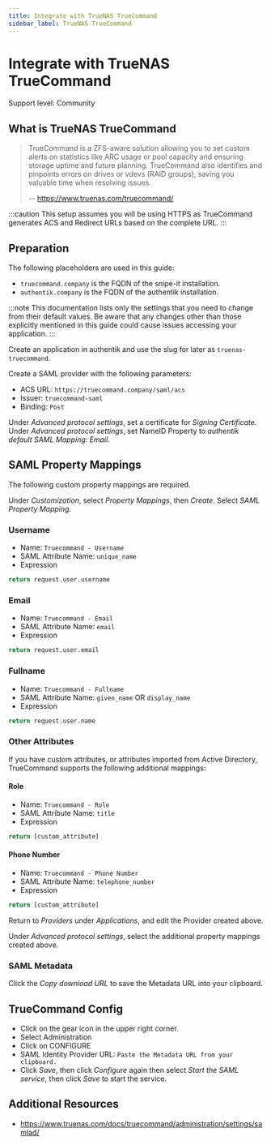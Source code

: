 ```yaml
---
title: Integrate with TrueNAS TrueCommand
sidebar_label: TrueNAS TrueCommand
---
```


# Integrate with TrueNAS TrueCommand

<span class="badge badge--secondary">Support level: Community</span>

## What is TrueNAS TrueCommand

> TrueCommand is a ZFS-aware solution allowing you to set custom alerts on statistics like ARC usage or pool capacity and ensuring storage uptime and future planning. TrueCommand also identifies and pinpoints errors on drives or vdevs (RAID groups), saving you valuable time when resolving issues.
>
> -- https://www.truenas.com/truecommand/

:::caution
This setup assumes you will be using HTTPS as TrueCommand generates ACS and Redirect URLs based on the complete URL.
:::

## Preparation

The following placeholders are used in this guide:

- `truecommand.company` is the FQDN of the snipe-it installation.
- `authentik.company` is the FQDN of the authentik installation.

:::note
This documentation lists only the settings that you need to change from their default values. Be aware that any changes other than those explicitly mentioned in this guide could cause issues accessing your application.
:::

Create an application in authentik and use the slug for later as `truenas-truecommand`.

Create a SAML provider with the following parameters:

- ACS URL: `https://truecommand.company/saml/acs`
- Issuer: `truecommand-saml`
- Binding: `Post`

Under _Advanced protocol settings_, set a certificate for _Signing Certificate_.
Under _Advanced protocol settings_, set NameID Property to _authentik default SAML Mapping: Email_.

## SAML Property Mappings

The following custom property mappings are required.

Under _Customization_, select _Property Mappings_, then _Create_. Select _SAML Property Mapping_.

### Username

- Name: `Truecommand - Username`
- SAML Attribute Name: `unique_name`
- Expression

```python
return request.user.username
```

### Email

- Name: `Truecommand - Email`
- SAML Attribute Name: `email`
- Expression

```python
return request.user.email
```

### Fullname

- Name: `Truecommand - Fullname`
- SAML Attribute Name: `given_name` OR `display_name`
- Expression

```python
return request.user.name
```

### Other Attributes

If you have custom attributes, or attributes imported from Active Directory, TrueCommand supports the following additional mappings:

#### Role

- Name: `Truecommand - Role`
- SAML Attribute Name: `title`
- Expression

```python
return [custom_attribute]
```

#### Phone Number

- Name: `Truecommand - Phone Number`
- SAML Attribute Name: `telephone_number`
- Expression

```python
return [custom_attribute]
```

Return to _Providers_ under _Applications_, and edit the Provider created above.

Under _Advanced protocol settings_, select the additional property mappings created above.

### SAML Metadata

Click the _Copy download URL_ to save the Metadata URL into your clipboard.

## TrueCommand Config

- Click on the gear icon in the upper right corner.
- Select Administration
- Click on CONFIGURE
- SAML Identity Provider URL: `Paste the Metadata URL from your clipboard.`
- Click _Save_, then click _Configure_ again then select _Start the SAML service_, then click _Save_ to start the service.

## Additional Resources

- https://www.truenas.com/docs/truecommand/administration/settings/samlad/
